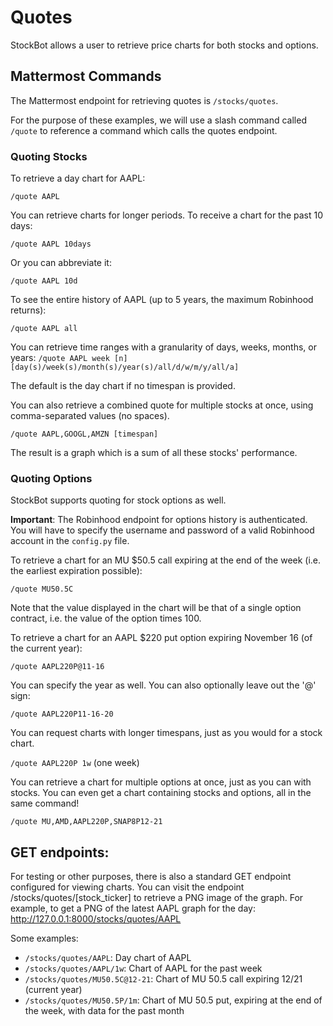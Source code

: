 # Quotes

StockBot allows a user to retrieve price charts for both stocks and options.

## Mattermost Commands

The Mattermost endpoint for retrieving quotes is `/stocks/quotes`.

For the purpose of these examples, we will use a slash command called `/quote` to reference a command which calls the quotes endpoint.

### Quoting Stocks

To retrieve a day chart for AAPL:

`/quote AAPL`

You can retrieve charts for longer periods. To receive a chart for the past 10 days:

`/quote AAPL 10days`

Or you can abbreviate it:

`/quote AAPL 10d`

To see the entire history of AAPL (up to 5 years, the maximum Robinhood returns):

`/quote AAPL all`

You can retrieve time ranges with a granularity of days, weeks, months, or years:
`/quote AAPL week [n][day(s)/week(s)/month(s)/year(s)/all/d/w/m/y/all/a]`

The default is the day chart if no timespan is provided.


You can also retrieve a combined quote for multiple stocks at once, using comma-separated values (no spaces).

`/quote AAPL,GOOGL,AMZN [timespan]`

The result is a graph which is a sum of all these stocks' performance.

### Quoting Options

StockBot supports quoting for stock options as well.

**Important**: The Robinhood endpoint for options history is authenticated. You will have to specify the username and password of a valid Robinhood account in the `config.py` file.

To retrieve a chart for an MU $50.5 call expiring at the end of the week (i.e. the earliest expiration possible):

`/quote MU50.5C`

Note that the value displayed in the chart will be that of a single option contract, i.e. the value of the option times 100.

To retrieve a chart for an AAPL $220 put option expiring November 16 (of the current year):

`/quote AAPL220P@11-16`

You can specify the year as well. You can also optionally leave out the '@' sign:

`/quote AAPL220P11-16-20`

You can request charts with longer timespans, just as you would for a stock chart.

`/quote AAPL220P 1w` (one week)

You can retrieve a chart for multiple options at once, just as you can with stocks. You can even get a chart containing stocks and options, all in the same command!

`/quote MU,AMD,AAPL220P,SNAP8P12-21`

## GET endpoints:

For testing or other purposes, there is also a standard GET endpoint configured for viewing charts. You can visit the endpoint /stocks/quotes/[stock_ticker] to retrieve a PNG image of the graph. For example, to get a PNG of the latest AAPL graph for the day: http://127.0.0.1:8000/stocks/quotes/AAPL

Some examples:

* `/stocks/quotes/AAPL`: Day chart of AAPL
* `/stocks/quotes/AAPL/1w`: Chart of AAPL for the past week
* `/stocks/quotes/MU50.5C@12-21`: Chart of MU 50.5 call expiring 12/21 (current year)
* `/stocks/quotes/MU50.5P/1m`: Chart of MU 50.5 put, expiring at the end of the week, with data for the past month
